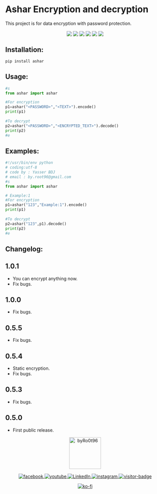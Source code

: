 <h1>Ashar Encryption and decryption</h1> 
<p>This project is for data encryption with password protection.</p>

<p align="center">
    <img align="center" src="https://travis-ci.com/byRo0t96/ashar.svg?branch=main">
    <img align="center" src="https://img.shields.io/github/issues/byRo0t96/ashar">
	<img align="center" src="https://img.shields.io/github/forks/byRo0t96/ashar">
	<img align="center" src="https://img.shields.io/github/stars/byRo0t96/ashar">
	<img align="center" src="https://img.shields.io/badge/license-Apache--2.0-green.svg">
	<img align="center" src="https://img.shields.io/badge/python-3.x.x-blue">
</p>

<h2>Installation:</h2> 

```
pip install ashar
```


<h2>Usage:</h2>

```python 
#s
from ashar import ashar

#For encryption
p1=ashar("<PASSWORD>","<TEXT>").encode()
print(p1)
    
#To decrypt
p2=ashar("<PASSWORD>","<ENCRYPTED_TEXT>").decode()
print(p2)
#e
```


<h2>Examples:</h2>

```python
#!/usr/bin/env python
# coding:utf-8
# code by : Yasser BDJ
# email : by.root96@gmail.com
#s
from ashar import ashar

# Example:1
#For encryption
p1=ashar("123","Example:1").encode()
print(p1)
    
#To decrypt
p2=ashar("123",p1).decode()
print(p2)
#e
```



<h2>Changelog:</h2>

## 1.0.1
- You can encrypt anything now.
- Fix bugs.

## 1.0.0
- Fix bugs.

## 0.5.5
- Fix bugs.

## 0.5.4
- Static encryption.
- Fix bugs.

## 0.5.3
- Fix bugs.

## 0.5.0
- First public release.



<div align="center">
    <a href="https://byro0t96.github.io/">
	    <img alt="byRo0t96" height="100" src="https://raw.githubusercontent.com/byRo0t96/byRo0t96/main/images/Ro0t-96_v.3.1.png">
    </a>
</div>

<p align="center">
    <a align="center" href="https://www.facebook.com/yasser.bdj.31">
        <img alt="facebook" align="center" src="https://img.shields.io/badge/Facebook-%2Fyasser.bdj.31-blue">
	</a>
	
   <a align="center" href="https://www.youtube.com/channel/UC53dtKxc84BNPyDb51rtRPg">
        <img align="center"  alt="youtube" src="https://img.shields.io/badge/-YouTube-red">
	</a>
	
   <a href="https://www.linkedin.com/in/boudjada-yasser-a53543196" align="center" >
        <img align="center" alt="LinkedIn" src="https://img.shields.io/badge/-linkedin-blue">
	</a> 
    
   <a href="https://www.instagram.com/bdj.yasser/" align="center" >
        <img align="center" alt="instagram" src="https://img.shields.io/badge/instagram-%2Fbdj.yasser-orange">
	</a> 
        
   <a href="https://github.com/byRo0t96/" align="center" >
        <img align="center" alt="visitor-badge" src="https://visitor-badge.laobi.icu/badge?page_id=byRo0t96.byRo0t96">
	</a>
</p>

<p align="center">
    <a align="center" href="https://ko-fi.com/L3L34CEPV">
        <img alt="ko-fi" align="center" src="https://ko-fi.com/img/githubbutton_sm.svg">
	</a>
</p>
